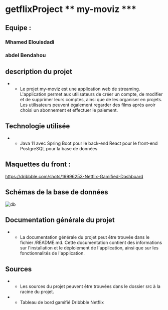 # getflixProject **  my-moviz ***
 ## Equipe :
 ### Mhamed Elouisdadi
 ### abdel  Bendahou

## description du projet

* * Le projet my-moviz est une application web de streaming. L'application permet aux utilisateurs de créer un compte, de modifier et de supprimer leurs comptes, ainsi que de les organiser en projets. Les utilisateurs peuvent également regarder des films après avoir choisi un abonnement et effectuer le paiement.

## Technologie utilisée
 * * Java 11 avec Spring Boot pour le back-end React pour le front-end PostgreSQL pour la base de données

## Maquettes du front :
https://dribbble.com/shots/19996253-Netflix-Gamified-Dashboard

## Schémas de la base de données 
![db](https://user-images.githubusercontent.com/66112691/220500066-da14d35c-bdcd-43f3-8c62-ece299abf2e5.PNG)

## Documentation générale du projet
* * La documentation générale du projet peut être trouvée dans le fichier /README.md. Cette documentation contient des informations sur l'installation et le déploiement de l'application, ainsi que sur les fonctionnalités de l'application.

## Sources
* * Les sources du projet peuvent être trouvées dans le dossier src à la racine du projet.

 * * Tableau de bord gamifié Dribbble Netflix

